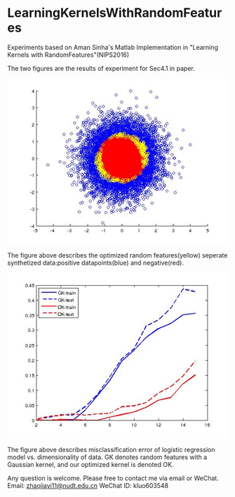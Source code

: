 # LearningKernelsWithRandomFeatures
Experiments based on Aman Sinha's Matlab Implementation in "Learning Kernels with RandomFeatures"(NIPS2016)

The two figures are the results of experiment for Sec4.1 in paper.


![](./4-1a.jpg)

The figure above describes the optimized random features(yellow) seperate synthetized data:positive datapoints(blue) and negative(red).

![](./4-1b.jpg)

The figure above describes misclassification error of logistic regression model vs. dimensionality of data. GK denotes random features with a Gaussian kernel, and our optimized kernel is denoted OK.

Any question is welcome. Please free to contact me via email or WeChat. Email: zhaojiayi11@nudt.edu.cn   WeChat ID: kluo603548

